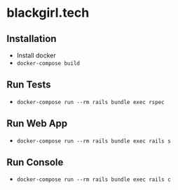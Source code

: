 # blackgirl.tech

## Installation

- Install docker
- `docker-compose build`

## Run Tests
- `docker-compose run --rm rails bundle exec rspec`

## Run Web App
- `docker-compose run --rm rails bundle exec rails s`

## Run Console
- `docker-compose run --rm rails bundle exec rails c`
